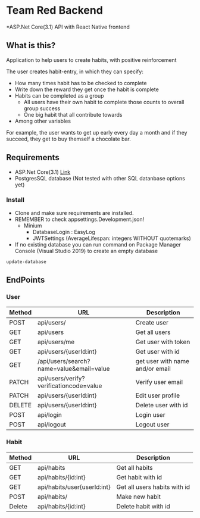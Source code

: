 # Team Red Backend
*ASP.Net Core(3.1) API with React Native frontend

## What is this?
Application to help users to create habits, with positive reinforcement 

The user creates habit-entry, in which they can specify: 
- How many times habit has to be checked to complete 
- Write down the reward they get once the habit is complete 
- Habits can be completed as a group 
  - All users have their own habit to complete those counts to overall group success 
  - One big habit that all contribute towards 
- Among other variables 

For example, the user wants to get up early every day a month and if they succeed, they get to buy themself a chocolate bar. 


  
## Requirements
- ASP.Net Core(3.1) [Link](https://dotnet.microsoft.com/download/dotnet/3.1)
- PostgresSQL database (Not tested with other SQL datanbase options yet)

### Install
- Clone and make sure requirements are installed.
- REMEMBER to check appsettings.Development.json!
    - Minium
        - DatabaseLogin : EasyLog
        - JWTSettings (AverageLifespan: integers WITHOUT quotemarks)
- If no existing database you can run command on Package Manager Console (Visual Studio 2019) to create an empty database
```
update-database
```


## EndPoints
### User
| Method | URL | Description |
| ------ | ------ | ------ |
| POST | api/users/ | Create user |
| GET | api/users | Get all users |
| GET | api/users/me | Get user with token |
| GET | api/users/{userId:int} | Get user with id |
| GET | /api/users/search?name=value&email=value | get user with name and/or email |
| PATCH | api/users/verify?verificationcode=value| Verify user email |
| PATCH | api/users/{userId:int}  | Edit user profile |
| DELETE | api/users/{userId:int} | Delete user with id |
| POST | api/login | Login user|
| POST | api/logout | Logout user |


### Habit
| Method | URL | Description |
| ------ | ------ | ------ |
| GET | api/habits | Get all habits |
| GET | api/habits/{id:int} | Get habit with id |
| GET | api/habits/user{userId:int} | Get all users habits with id |
| POST | api/habits/ | Make new habit |
| Delete | api/habits/{id:int} | Delete habit with id |


